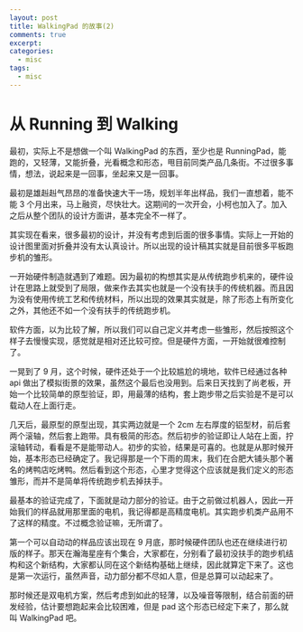 ```yaml
---
layout: post
title: WalkingPad 的故事(2)
comments: true
excerpt: 
categories:
  - misc  
tags:
  - misc 
---
```



# 从 Running 到 Walking

最初，实际上不是想做一个叫 WalkingPad 的东西，至少也是 RunningPad，能跑的，又轻薄，又能折叠，光看概念和形态，甩目前同类产品几条街。不过很多事情，想法，说起来是一回事，坐起来又是一回事。

最初是雄赳赳气昂昂的准备快速大干一场，规划半年出样品，我们一直想着，能不能 3 个月出来，马上融资，尽快壮大。这期间的一次开会，小柯也加入了。加入之后从整个团队的设计方面讲，基本完全不一样了。

其实现在看来，很多最初的设计，并没有考虑到后面的很多事情。实际上一开始的设计图里面对折叠并没有太认真设计。所以出现的设计稿其实就是目前很多平板跑步机的雏形。

一开始硬件制造就遇到了难题。因为最初的构想其实是从传统跑步机来的，硬件设计在思路上就受到了局限，做来作去其实也就是一个没有扶手的传统机器。而且因为没有使用传统工艺和传统材料，所以出现的效果其实就是，除了形态上有所变化之外，其他还不如一个没有扶手的传统跑步机。

软件方面，以为比较了解，所以我们可以自己定义并考虑一些雏形，然后按照这个样子去慢慢实现，感觉就是相对还比较可控。但是硬件方面，一开始就很难控制了。

一晃到了 9 月，这个时候，硬件还处于一个比较尴尬的境地，软件已经通过各种 api 做出了模拟街景的效果，虽然这个最后也没用到。后来日天找到了尚老板，开始一个比较简单的原型验证，即，用最薄的结构，套上跑步带之后实验是不是可以载动人在上面行走。

几天后，最原型的原型出现，其实两边就是一个 2cm 左右厚度的铝型材，前后套两个滚轴，然后套上跑带。具有极简的形态。然后初步的验证即让人站在上面，拧滚轴转动，看看是不是能带动人。初步的实验，结果是可喜的。也就是从那时候开始，基本形态已经确定了。我记得那是一个下雨的周末，我们在合肥大铺头那个著名的烤鸭店吃烤鸭。然后看到这个形态，心里才觉得这个应该就是我们定义的形态雏形，而并不是简单将传统跑步机去掉扶手。

最基本的验证完成了，下面就是动力部分的验证。由于之前做过机器人，因此一开始我们的样品就用那里面的电机，我记得都是高精度电机。其实跑步机类产品用不了这样的精度。不过概念验证嘛，无所谓了。

第一个可以自动动的样品应该出现在 9 月底，那时候硬件团队也还在继续进行初版的样子。那天在瀚海星座有个集合，大家都在，分别看了最初没扶手的跑步机结构和这个新结构，大家都认同在这个新结构基础上继续，因此就算定下来了。这也是第一次运行，虽然声音，动力部分都不尽如人意，但是总算可以动起来了。

那时候还是双电机方案，然后考虑到如此的轻薄，以及噪音等限制，结合前面的研发经验，估计要想跑起来会比较困难，但是 pad 这个形态已经定下来了，那么就叫 WalkingPad 吧。
